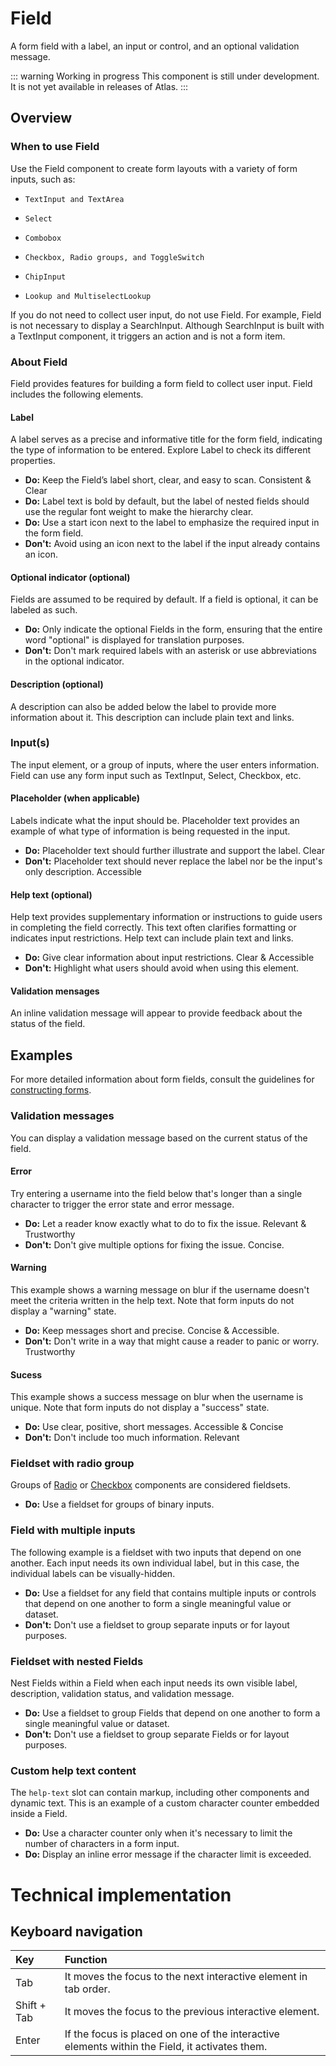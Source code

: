 # Field

A form field with a label, an input or control, and an optional validation message. 

::: warning Working in progress
This component is still under development. It is not yet available in releases of Atlas.
:::

## Overview

### When to use Field

Use the Field component to create form layouts with a variety of form inputs, such as:

*     TextInput and TextArea  
*     Select  
*     Combobox  
*     Checkbox, Radio groups, and ToggleSwitch  
*     ChipInput  
*     Lookup and MultiselectLookup

If you do not need to collect user input, do not use Field. For example, Field is not necessary to display a SearchInput. Although SearchInput is built with a TextInput component, it triggers an action and is not a form item.

### About Field

Field provides features for building a form field to collect user input. Field includes the following elements.

#### Label 
A label serves as a precise and informative title for the form field, indicating the type of information to be entered. Explore Label to check its different properties.

* **Do:** Keep the Field’s label short, clear, and easy to scan. Consistent & Clear  
* **Do:** Label text is bold by default, but the label of nested fields should use the regular font weight to make the hierarchy clear.  
* **Do:** Use a start icon next to the label to emphasize the required input in the form field.  
* **Don't:** Avoid using an icon next to the label if the input already contains an icon.

#### Optional indicator (optional)  
Fields are assumed to be required by default. If a field is optional, it can be labeled as such.

* **Do:** Only indicate the optional Fields in the form, ensuring that the entire word "optional" is displayed for translation purposes.  
* **Don't:** Don't mark required labels with an asterisk or use abbreviations in the optional indicator.

#### Description (optional)  
A description can also be added below the label to provide more information about it. This description can include plain text and links.

### Input(s)  
The input element, or a group of inputs, where the user enters information. Field can use any form input such as TextInput, Select, Checkbox, etc.

#### Placeholder (when applicable)
Labels indicate what the input should be. Placeholder text provides an example of what type of information is being requested in the input.

* **Do:** Placeholder text should further illustrate and support the label. Clear  
* **Don't:** Placeholder text should never replace the label nor be the input's only description. Accessible

#### Help text (optional)  
Help text provides supplementary information or instructions to guide users in completing the field correctly. This text often clarifies formatting or indicates input restrictions. Help text can include plain text and links.

* **Do:** Give clear information about input restrictions. Clear & Accessible  
* **Don't:** Highlight what users should avoid when using this element.

#### Validation mensages 
An inline validation message will appear to provide feedback about the status of the field.

## Examples

For more detailed information about form fields, consult the guidelines for [constructing forms](https://doc.wikimedia.org/codex/main/style-guide/constructing-forms.html).

### Validation messages

You can display a validation message based on the current status of the field.

#### Error

Try entering a username into the field below that's longer than a single character to trigger the error state and error message.

* **Do:** Let a reader know exactly what to do to fix the issue. Relevant & Trustworthy  
* **Don't:** Don't give multiple options for fixing the issue. Concise.

#### Warning

This example shows a warning message on blur if the username doesn't meet the criteria written in the help text. Note that form inputs do not display a "warning" state.

* **Do:** Keep messages short and precise. Concise & Accessible.  
* **Don't:** Don't write in a way that might cause a reader to panic or worry. Trustworthy

#### Sucess

This example shows a success message on blur when the username is unique. Note that form inputs do not display a "success" state.

* **Do:** Use clear, positive, short messages. Accessible & Concise  
* **Don't:**     Don't include too much information. Relevant

### Fieldset with radio group

Groups of [Radio](https://doc.wikimedia.org/codex/main/components/demos/radio.html) or [Checkbox](https://doc.wikimedia.org/codex/main/components/demos/checkbox.html) components are considered fieldsets.

* **Do:** Use a fieldset for groups of binary inputs.

### Field with multiple inputs

The following example is a fieldset with two inputs that depend on one another. Each input needs its own individual label, but in this case, the individual labels can be visually-hidden.

* **Do:** Use a fieldset for any field that contains multiple inputs or controls that depend on one another to form a single meaningful value or dataset.  
* **Don't:** Don't use a fieldset to group separate inputs or for layout purposes.

### Fieldset with nested Fields

Nest Fields within a Field when each input needs its own visible label, description, validation status, and validation message.

* **Do:** Use a fieldset to group Fields that depend on one another to form a single meaningful value or dataset.  
* **Don't:** Don't use a fieldset to group separate Fields or for layout purposes.

### Custom help text content

The `help-text` slot can contain markup, including other components and dynamic text. This is an example of a custom character counter embedded inside a Field.

* **Do:** Use a character counter only when it's necessary to limit the number of characters in a form input.  
* **Do:** Display an inline error message if the character limit is exceeded.

# Technical implementation

## Keyboard navigation
| Key | Function |
| :---- | :---- |
| Tab | It moves the focus to the next interactive element in tab order. |
| Shift \+ Tab | It moves the focus to the previous interactive element. |
| Enter | If the focus is placed on one of the interactive elements within the Field, it activates them. |

